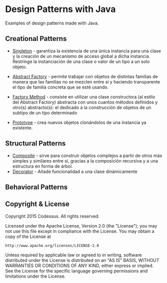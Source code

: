 # Design Patterns with Java

Examples of design patterns made with Java.

## Creational Patterns

* [Singleton](https://es.wikipedia.org/wiki/Singleton) - garantiza la existencia de una única instancia para una clase 
y la creación de un mecanismo de acceso global a dicha instancia. Restringe la instanciación de una clase o valor de un tipo a un solo objeto.

* [Abstract Factory](https://es.wikipedia.org/wiki/Abstract_Factory) - permite trabajar con objetos de distintas familias 
de manera que las familias no se mezclen entre sí y haciendo transparente el tipo de familia concreta que se esté usando.

* [Factory Method](https://es.wikipedia.org/wiki/Factory_Method_%28patr%C3%B3n_de_dise%C3%B1o%29) - consiste en utilizar una clase constructora (al estilo del Abstract Factory) abstracta con unos cuantos métodos definidos y otro(s) abstracto(s): el dedicado a la construcción de objetos de un subtipo de un tipo determinado

* [Prototype]() -  crea nuevos objetos clonándolos de una instancia ya existente.


## Structural Patterns

* [Composite](https://es.wikipedia.org/wiki/Composite_%28patr%C3%B3n_de_dise%C3%B1o%29) - sirve para construir objetos complejos a partir de otros más simples y similares entre sí, gracias a la composición recursiva y a una estructura en forma de árbol.
* [Decorator](https://es.wikipedia.org/wiki/Decorator_%28patr%C3%B3n_de_dise%C3%B1o%29) - Añade funcionalidad a una clase dinámicamente

## Behavioral Patterns



## Copyright & License

Copyright 2015 Codessus. All rights reserved.

Licensed under the Apache License, Version 2.0 (the "License");
you may not use this file except in compliance with the License.
You may obtain a copy of the License at

    http://www.apache.org/licenses/LICENSE-2.0

Unless required by applicable law or agreed to in writing, software
distributed under the License is distributed on an "AS IS" BASIS,
WITHOUT WARRANTIES OR CONDITIONS OF ANY KIND, either express or implied.
See the License for the specific language governing permissions and
limitations under the License.
